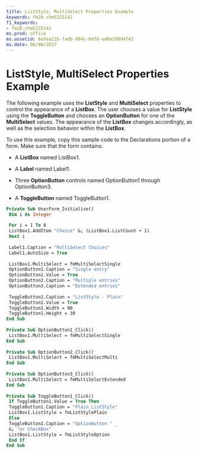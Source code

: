 ```yaml
---
title: ListStyle, MultiSelect Properties Example
keywords: fm20.chm5225142
f1_keywords:
- fm20.chm5225142
ms.prod: office
ms.assetid: 8a5ea21b-fadb-994c-6df8-e40e29094f42
ms.date: 06/08/2017
---
```



# ListStyle, MultiSelect Properties Example

The following example uses the **ListStyle** and **MultiSelect** properties to control the appearance of a **ListBox**. The user chooses a value for **ListStyle** using the **ToggleButton** and chooses an **OptionButton** for one of the **MultiSelect** values. The appearance of the **ListBox** changes accordingly, as well as the selection behavior within the **ListBox**.

To use this example, copy this sample code to the Declarations portion of a form. Make sure that the form contains:




- A **ListBox** named ListBox1.
    
- A **Label** named Label1.
    
- Three **OptionButton** controls named OptionButton1 through OptionButton3.
    
- A **ToggleButton** named ToggleButton1.
    




```vb
Private Sub UserForm_Initialize() 
 Dim i As Integer 
 
 For i = 1 To 8 
 ListBox1.AddItem "Choice" &; (ListBox1.ListCount + 1) 
 Next i 
 
 Label1.Caption = "MultiSelect Choices" 
 Label1.AutoSize = True 
 
 ListBox1.MultiSelect = fmMultiSelectSingle 
 OptionButton1.Caption = "Single entry" 
 OptionButton1.Value = True 
 OptionButton2.Caption = "Multiple entries" 
 OptionButton3.Caption = "Extended entries" 
 
 ToggleButton1.Caption = "ListStyle - Plain" 
 ToggleButton1.Value = True 
 ToggleButton1.Width = 90 
 ToggleButton1.Height = 30 
End Sub 
 
Private Sub OptionButton1_Click() 
 ListBox1.MultiSelect = fmMultiSelectSingle 
End Sub 
 
Private Sub OptionButton2_Click() 
 ListBox1.MultiSelect = fmMultiSelectMulti 
End Sub 
 
Private Sub OptionButton3_Click() 
 ListBox1.MultiSelect = fmMultiSelectExtended 
End Sub 
 
Private Sub ToggleButton1_Click() 
 If ToggleButton1.Value = True Then 
 ToggleButton1.Caption = "Plain ListStyle" 
 ListBox1.ListStyle = fmListStylePlain 
 Else 
 ToggleButton1.Caption = "OptionButton " _ 
 &; "or CheckBox" 
 ListBox1.ListStyle = fmListStyleOption 
 End If 
End Sub
```


